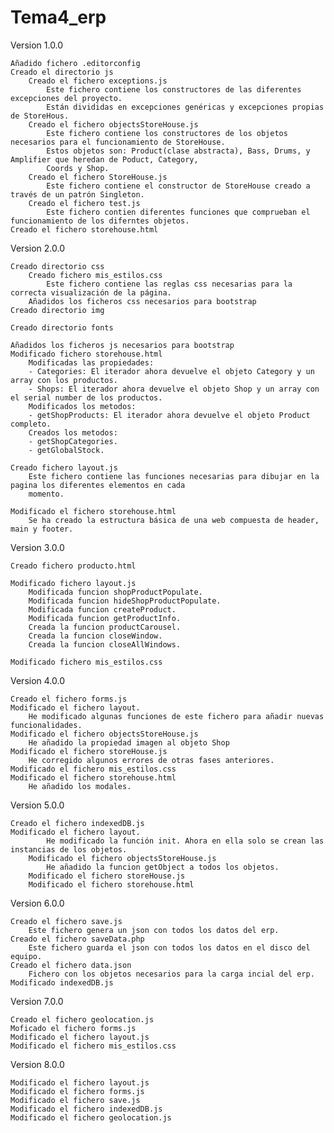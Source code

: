 # Tema4_erp
Version 1.0.0

    Añadido fichero .editorconfig
    Creado el directorio js
        Creado el fichero exceptions.js
            Este fichero contiene los constructores de las diferentes excepciones del proyecto.
            Están divididas en excepciones genéricas y excepciones propias de StoreHous.
        Creado el fichero objectsStoreHouse.js
            Este fichero contiene los constructores de los objetos necesarios para el funcionamiento de StoreHouse.
            Estos objetos son: Product(clase abstracta), Bass, Drums, y Amplifier que heredan de Poduct, Category,
            Coords y Shop.
        Creado el fichero StoreHouse.js
            Este fichero contiene el constructor de StoreHouse creado a través de un patrón Singleton.
        Creado el fichero test.js
            Este fichero contien diferentes funciones que comprueban el funcionamiento de los diferntes objetos.
    Creado el fichero storehouse.html

Version 2.0.0
    
    Creado directorio css
        Creado fichero mis_estilos.css
            Este fichero contiene las reglas css necesarias para la correcta visualización de la página.
        Añadidos los ficheros css necesarios para bootstrap
    Creado directorio img
    
    Creado directorio fonts
    
    Añadidos los ficheros js necesarios para bootstrap
    Modificado fichero storehouse.html
        Modificadas las propiedades:
        - Categories: El iterador ahora devuelve el objeto Category y un array con los productos.
        - Shops: El iterador ahora devuelve el objeto Shop y un array con el serial number de los productos.
        Modificados los metodos:
        - getShopProducts: El iterador ahora devuelve el objeto Product completo.
        Creados los metodos:
        - getShopCategories.
        - getGlobalStock.
        
    Creado fichero layout.js
        Este fichero contiene las funciones necesarias para dibujar en la pagina los diferentes elementos en cada
        momento.

    Modificado el fichero storehouse.html
        Se ha creado la estructura básica de una web compuesta de header, main y footer.
        
Version 3.0.0

    Creado fichero producto.html
    
    Modificado fichero layout.js
        Modificada funcion shopProductPopulate.
        Modificada funcion hideShopProductPopulate.
        Modificada funcion createProduct.
        Modificada funcion getProductInfo.
        Creada la funcion productCarousel.
        Creada la funcion closeWindow.
        Creada la funcion closeAllWindows.
        
    Modificado fichero mis_estilos.css

Version 4.0.0


    Creado el fichero forms.js
    Modificado el fichero layout.
        He modificado algunas funciones de este fichero para añadir nuevas funcionalidades.
    Modificado el fichero objectsStoreHouse.js
        He añadido la propiedad imagen al objeto Shop
    Modificado el fichero storeHouse.js
        He corregido algunos errores de otras fases anteriores.
    Modificado el fichero mis_estilos.css
    Modificado el fichero storehouse.html
        He añadido los modales.

Version 5.0.0

    Creado el fichero indexedDB.js
    Modificado el fichero layout.
            He modificado la función init. Ahora en ella solo se crean las instancias de los objetos.
        Modificado el fichero objectsStoreHouse.js
            He añadido la funcion getObject a todos los objetos.
        Modificado el fichero storeHouse.js
        Modificado el fichero storehouse.html
        
Version 6.0.0

    Creado el fichero save.js
        Este fichero genera un json con todos los datos del erp.
    Creado el fichero saveData.php
        Este fichero guarda el json con todos los datos en el disco del equipo.
    Creado el fichero data.json
        Fichero con los objetos necesarios para la carga incial del erp.
    Modificado indexedDB.js
    
Version 7.0.0

    Creado el fichero geolocation.js
    Moficado el fichero forms.js
    Modificado el fichero layout.js
    Modificado el fichero mis_estilos.css

Version 8.0.0

    Modificado el fichero layout.js
    Modificado el fichero forms.js
    Modificado el fichero save.js
    Modificado el fichero indexedDB.js
    Modificado el fichero geolocation.js
    
